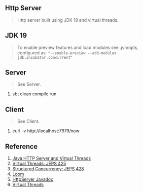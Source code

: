 Http Server
-----------
>Http server built using JDK 19 and virtual threads.

JDK 19
------
>To enable preview features and load modules see .jvmopts, configured
>as: ```"--enable-preview --add-modules jdk.incubator.concurrent"```

Server
------
>See Server.
1. sbt clean compile run

Client
------
>See Client.
1. curl -v http://localhost:7979/now

Reference
---------
1. [Java HTTP Server and Virtual Threads](https://piotrminkowski.com/2022/12/22/java-http-server-and-virtual-threads/)
2. [Virtual Threads: JEPS 425](openjdk.org/jeps/425)
3. [Structured Concurrency: JEPS 428](openjdk.org/jeps/428)
4. [Loom](www.marcobehler.com/guides/java-project-loom)
5. [HttpServer Javadoc](https://download.java.net/java/early_access/panama/docs/api/jdk.httpserver/com/sun/net/httpserver/package-summary.html)
6. [Virtual Threads](https://github.com/objektwerks/virtual.threads)